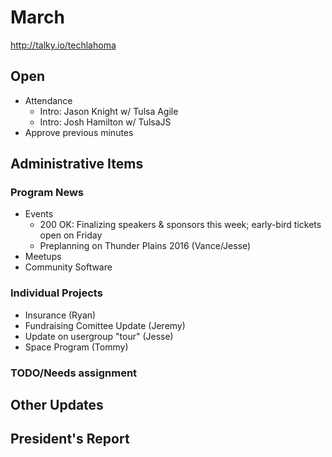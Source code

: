 # March
http://talky.io/techlahoma

## Open
* Attendance
  * Intro: Jason Knight w/ Tulsa Agile
  * Intro: Josh Hamilton w/ TulsaJS
* Approve previous minutes

## Administrative Items


### Program News
* Events
  * 200 OK: Finalizing speakers & sponsors this week; early-bird tickets open on Friday
  * Preplanning on Thunder Plains 2016 (Vance/Jesse)
* Meetups
* Community Software

### Individual Projects
- Insurance (Ryan)
- Fundraising Comittee Update (Jeremy)
 - Update on usergroup "tour" (Jesse)
- Space Program (Tommy)

### TODO/Needs assignment


## Other Updates

## President's Report
